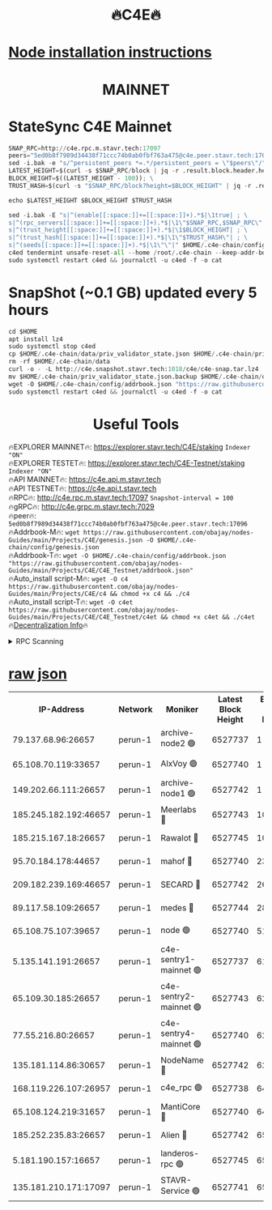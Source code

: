 <h1 align="center"> 🔥C4E🔥</h1>

[Node installation instructions](https://github.com/obajay/nodes-Guides/tree/main/Projects/C4E)
=

<h1 align="center"> MAINNET</h1>

# StateSync C4E Mainnet
```python
SNAP_RPC=http://c4e.rpc.m.stavr.tech:17097
peers="5ed0b8f7989d34438f71ccc74b0ab0fbf763a475@c4e.peer.stavr.tech:17096"
sed -i.bak -e "s/^persistent_peers *=.*/persistent_peers = \"$peers\"/" $HOME/.c4e-chain/config/config.toml
LATEST_HEIGHT=$(curl -s $SNAP_RPC/block | jq -r .result.block.header.height); \
BLOCK_HEIGHT=$((LATEST_HEIGHT - 100)); \
TRUST_HASH=$(curl -s "$SNAP_RPC/block?height=$BLOCK_HEIGHT" | jq -r .result.block_id.hash)

echo $LATEST_HEIGHT $BLOCK_HEIGHT $TRUST_HASH

sed -i.bak -E "s|^(enable[[:space:]]+=[[:space:]]+).*$|\1true| ; \
s|^(rpc_servers[[:space:]]+=[[:space:]]+).*$|\1\"$SNAP_RPC,$SNAP_RPC\"| ; \
s|^(trust_height[[:space:]]+=[[:space:]]+).*$|\1$BLOCK_HEIGHT| ; \
s|^(trust_hash[[:space:]]+=[[:space:]]+).*$|\1\"$TRUST_HASH\"| ; \
s|^(seeds[[:space:]]+=[[:space:]]+).*$|\1\"\"|" $HOME/.c4e-chain/config/config.toml
c4ed tendermint unsafe-reset-all --home /root/.c4e-chain --keep-addr-book
sudo systemctl restart c4ed && journalctl -u c4ed -f -o cat
```
# SnapShot (~0.1 GB) updated every 5 hours
```python
cd $HOME
apt install lz4
sudo systemctl stop c4ed
cp $HOME/.c4e-chain/data/priv_validator_state.json $HOME/.c4e-chain/priv_validator_state.json.backup
rm -rf $HOME/.c4e-chain/data
curl -o - -L http://c4e.snapshot.stavr.tech:1018/c4e/c4e-snap.tar.lz4 | lz4 -c -d - | tar -x -C $HOME/.c4e-chain --strip-components 2
mv $HOME/.c4e-chain/priv_validator_state.json.backup $HOME/.c4e-chain/data/priv_validator_state.json
wget -O $HOME/.c4e-chain/config/addrbook.json "https://raw.githubusercontent.com/obajay/nodes-Guides/main/Projects/C4E/addrbook.json"
sudo systemctl restart c4ed && journalctl -u c4ed -f -o cat
```
 <h1 align="center"> Useful Tools</h1>

🔥EXPLORER MAINNET🔥:  https://explorer.stavr.tech/C4E/staking            `Indexer "ON"` \
🔥EXPLORER TESTET🔥:   https://explorer.stavr.tech/C4E-Testnet/staking     `Indexer "ON"` \
🔥API MAINNET🔥:       https://c4e.api.m.stavr.tech \
🔥API TESTNET🔥:       https://c4e.api.t.stavr.tech \
🔥RPC🔥:               http://c4e.rpc.m.stavr.tech:17097                  `Snapshot-interval = 100` \
🔥gRPC🔥:              http://c4e.grpc.m.stavr.tech:7029 \
🔥peer🔥:              `5ed0b8f7989d34438f71ccc74b0ab0fbf763a475@c4e.peer.stavr.tech:17096` \
🔥Addrbook-M🔥:    ```wget https://raw.githubusercontent.com/obajay/nodes-Guides/main/Projects/C4E/genesis.json -O $HOME/.c4e-chain/config/genesis.json``` \
🔥Addrbook-T🔥:    ```wget -O $HOME/.c4e-chain/config/addrbook.json "https://raw.githubusercontent.com/obajay/nodes-Guides/main/Projects/C4E/C4E_Testnet/addrbook.json"``` \
🔥Auto_install script-M🔥: ```wget -O c4 https://raw.githubusercontent.com/obajay/nodes-Guides/main/Projects/C4E/c4 && chmod +x c4 && ./c4``` \
🔥Auto_install script-T🔥: ```wget -O c4et https://raw.githubusercontent.com/obajay/nodes-Guides/main/Projects/C4E/C4E_Testnet/c4et && chmod +x c4et && ./c4et``` \
🔥[Decentralization Info](https://github.com/obajay/StateSync-snapshots/tree/main/Projects/C4E/Decentralization)🔥




<details>
<summary>RPC Scanning</summary>

<h2 align="center"> We scan nodes in real time every 4 hours. And we provide the final result of RPC endpoints.
We cannot influence the operation of these nodes in any way. </h2>


```python
If Voting Power is higher than 0 --> then the Node is a validator of the network and may be subject to attack and be a potential threat to the chain.
```
```python
We marked such validators with a red symbol
```

</details>

[raw json](https://rpc-check.c4e.stavr.tech/c4e/rpc-c4e-result.json)
=



<table><tr><th>IP-Address</th><th>Network</th><th>Moniker</th><th>Latest Block Height</th><th>Earliest Block Height</th><th>Catching Up</th><th>Tx Index</th><th>Voting Power</th><th>Scan Time</th></tr><tr><td>79.137.68.96:26657</td><td>perun-1</td><td>archive-node2 🟢</td><td>6527737</td><td>1</td><td>False</td><td>on</td><td>0</td><td>2023-12-31T13:16:11.814759403UTC</td></tr><tr><td>65.108.70.119:33657</td><td>perun-1</td><td>AlxVoy 🟢</td><td>6527740</td><td>1</td><td>False</td><td>on</td><td>0</td><td>2023-12-31T13:16:26.111930108UTC</td></tr><tr><td>149.202.66.111:26657</td><td>perun-1</td><td>archive-node1 🟢</td><td>6527742</td><td>1</td><td>False</td><td>on</td><td>0</td><td>2023-12-31T13:16:41.873943223UTC</td></tr><tr><td>185.245.182.192:46657</td><td>perun-1</td><td>Meerlabs 🔴</td><td>6527743</td><td>1051501</td><td>False</td><td>on</td><td>493550</td><td>2023-12-31T13:16:45.330953007UTC</td></tr><tr><td>185.215.167.18:26657</td><td>perun-1</td><td>Rawalot 🔴</td><td>6527745</td><td>1090501</td><td>False</td><td>on</td><td>579034</td><td>2023-12-31T13:16:56.930071853UTC</td></tr><tr><td>95.70.184.178:44657</td><td>perun-1</td><td>mahof 🔴</td><td>6527740</td><td>2342001</td><td>False</td><td>off</td><td>1357006</td><td>2023-12-31T13:16:25.341797508UTC</td></tr><tr><td>209.182.239.169:46657</td><td>perun-1</td><td>SECARD 🔴</td><td>6527742</td><td>2616101</td><td>False</td><td>off</td><td>675729</td><td>2023-12-31T13:16:39.539297757UTC</td></tr><tr><td>89.117.58.109:26657</td><td>perun-1</td><td>medes 🔴</td><td>6527744</td><td>2826001</td><td>False</td><td>off</td><td>471345</td><td>2023-12-31T13:16:52.084796403UTC</td></tr><tr><td>65.108.75.107:39657</td><td>perun-1</td><td>node 🟢</td><td>6527740</td><td>5198801</td><td>False</td><td>on</td><td>0</td><td>2023-12-31T13:16:28.570592569UTC</td></tr><tr><td>5.135.141.191:26657</td><td>perun-1</td><td>c4e-sentry1-mainnet 🟢</td><td>6527737</td><td>6198001</td><td>False</td><td>on</td><td>0</td><td>2023-12-31T13:16:11.486282533UTC</td></tr><tr><td>65.109.30.185:26657</td><td>perun-1</td><td>c4e-sentry2-mainnet 🟢</td><td>6527743</td><td>6238301</td><td>False</td><td>on</td><td>0</td><td>2023-12-31T13:16:44.982674469UTC</td></tr><tr><td>77.55.216.80:26657</td><td>perun-1</td><td>c4e-sentry4-mainnet 🟢</td><td>6527740</td><td>6241001</td><td>False</td><td>on</td><td>0</td><td>2023-12-31T13:16:25.767787894UTC</td></tr><tr><td>135.181.114.86:30657</td><td>perun-1</td><td>NodeName 🔴</td><td>6527742</td><td>6284301</td><td>False</td><td>off</td><td>333717</td><td>2023-12-31T13:16:42.219969429UTC</td></tr><tr><td>168.119.226.107:26957</td><td>perun-1</td><td>c4e_rpc 🟢</td><td>6527738</td><td>6427738</td><td>False</td><td>on</td><td>0</td><td>2023-12-31T13:16:18.174504628UTC</td></tr><tr><td>65.108.124.219:31657</td><td>perun-1</td><td>MantiCore 🔴</td><td>6527740</td><td>6427740</td><td>False</td><td>off</td><td>837844</td><td>2023-12-31T13:16:24.762128314UTC</td></tr><tr><td>185.252.235.83:26657</td><td>perun-1</td><td>Alien 🔴</td><td>6527742</td><td>6502501</td><td>False</td><td>on</td><td>380508</td><td>2023-12-31T13:16:42.528336875UTC</td></tr><tr><td>5.181.190.157:16657</td><td>perun-1</td><td>landeros-rpc 🟢</td><td>6527745</td><td>6522001</td><td>False</td><td>on</td><td>0</td><td>2023-12-31T13:16:56.550526005UTC</td></tr><tr><td>135.181.210.171:17097</td><td>perun-1</td><td>STAVR-Service 🟢</td><td>6527741</td><td>6525001</td><td>False</td><td>on</td><td>0</td><td>2023-12-31T13:16:30.932611594UTC</td></tr></table>
